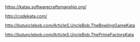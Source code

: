 https://katas.softwarecraftsmanship.org/

http://codekata.com/

http://butunclebob.com/ArticleS.UncleBob.TheBowlingGameKata

http://butunclebob.com/ArticleS.UncleBob.ThePrimeFactorsKata
